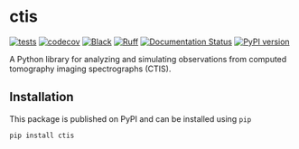 # ctis

[![tests](https://github.com/sun-data/ctis/actions/workflows/tests.yml/badge.svg)](https://github.com/sun-data/ctis/actions/workflows/tests.yml)
[![codecov](https://codecov.io/gh/sun-data/ctis/graph/badge.svg?token=tBcex8q72g)](https://codecov.io/gh/sun-data/ctis)
[![Black](https://github.com/sun-data/ctis/actions/workflows/black.yml/badge.svg)](https://github.com/sun-data/ctis/actions/workflows/black.yml)
[![Ruff](https://github.com/sun-data/ctis/actions/workflows/ruff.yml/badge.svg)](https://github.com/sun-data/ctis/actions/workflows/ruff.yml)
[![Documentation Status](https://readthedocs.org/projects/ctis/badge/?version=latest)](https://ctis.readthedocs.io/en/latest/?badge=latest)
[![PyPI version](https://badge.fury.io/py/ctis.svg)](https://badge.fury.io/py/ctis)

A Python library for analyzing and simulating observations from computed tomography imaging spectrographs (CTIS).

## Installation

This package is published on PyPI and can be installed using `pip`

```shell
pip install ctis
```
